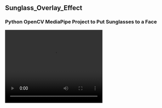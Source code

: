 <h2> Sunglass_Overlay_Effect </h2>
<h3> Python OpenCV MediaPipe Project to Put Sunglasses to a Face </h3>

<video width="320" height="240" controls>
  <source src="https://player.vimeo.com/video/373966277?title=0&portrait=0&byline=0&autoplay=1#" type="video/mp4">
  Your browser does not support the video tag.
</video>




